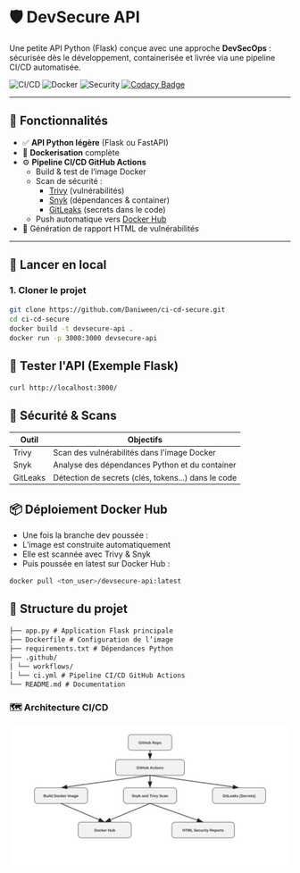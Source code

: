 # 🛡️ DevSecure API

Une petite API Python (Flask) conçue avec une approche **DevSecOps** : sécurisée dès le développement, containerisée et livrée via une pipeline CI/CD automatisée.

![CI/CD](https://github.com/Daniween/ci-cd-secure/actions/workflows/ci-cd.yml/badge.svg)
![Docker](https://img.shields.io/badge/Docker-ready-blue)
![Security](https://img.shields.io/badge/Security-Scanned-brightgreen)
[![Codacy Badge](https://app.codacy.com/project/badge/Grade/a15f20cbdf2743618efe54e2db39f605)](https://app.codacy.com/gh/daniween/ci-cd-secure/dashboard?utm_source=gh&utm_medium=referral&utm_content=&utm_campaign=Badge_grade)

---

## 🔧 Fonctionnalités

- ✅ **API Python légère** (Flask ou FastAPI)
- 🐳 **Dockerisation** complète
- ⚙️ **Pipeline CI/CD GitHub Actions**
  - Build & test de l’image Docker
  - Scan de sécurité :
    - [Trivy](https://github.com/aquasecurity/trivy) (vulnérabilités)
    - [Snyk](https://snyk.io/) (dépendances & container)
    - [GitLeaks](https://github.com/zricethezav/gitleaks) (secrets dans le code)
  - Push automatique vers [Docker Hub](https://hub.docker.com/)
- 🧾 Génération de rapport HTML de vulnérabilités

---

## 🚀 Lancer en local

### 1. Cloner le projet

```bash
git clone https://github.com/Daniween/ci-cd-secure.git
cd ci-cd-secure
docker build -t devsecure-api .
docker run -p 3000:3000 devsecure-api
```

## 🧪 Tester l'API (Exemple Flask)

```bash
curl http://localhost:3000/
```

## 🔐 Sécurité & Scans

| Outil    | Objectifs                                           |
| -------- | --------------------------------------------------- |
| Trivy    | Scan des vulnérabilités dans l'image Docker         |
| Snyk     | Analyse des dépendances Python et du container      |
| GitLeaks | Détection de secrets (clés, tokens...) dans le code |

## 📦 Déploiement Docker Hub

- Une fois la branche dev poussée :
- L’image est construite automatiquement
- Elle est scannée avec Trivy & Snyk
- Puis poussée en latest sur Docker Hub :

```bash
docker pull <ton_user>/devsecure-api:latest
```

## 📁 Structure du projet

```
├── app.py # Application Flask principale
├── Dockerfile # Configuration de l’image
├── requirements.txt # Dépendances Python
├── .github/
│ └── workflows/
│ └── ci.yml # Pipeline CI/CD GitHub Actions
└── README.md # Documentation
```

### 🗺️ Architecture CI/CD

<p align="center">
  <img src="https://raw.githubusercontent.com/Daniween/ci-cd-secure/main/.github/assets/architecture.svg" alt="Architecture Diagram" width="800"/>
</p>
